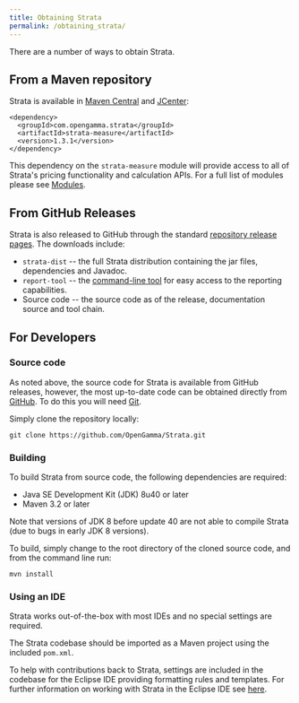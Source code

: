 ```yaml
---
title: Obtaining Strata
permalink: /obtaining_strata/
---
```


There are a number of ways to obtain Strata.


## From a Maven repository

Strata is available in [Maven Central](http://search.maven.org/#search%7Cga%7C1%7Cg%3A%22com.opengamma.strata%22) and [JCenter](https://bintray.com/bintray/jcenter?filterByPkgName=Strata):

```
<dependency>
  <groupId>com.opengamma.strata</groupId>
  <artifactId>strata-measure</artifactId>
  <version>1.3.1</version>
</dependency>
```

This dependency on the `strata-measure` module will provide access to all of Strata's pricing functionality and calculation APIs.
For a full list of modules please see [Modules]({{site.baseurl}}/docs/#Modules).

## From GitHub Releases

Strata is also released to GitHub through the standard [repository release pages](https://github.com/OpenGamma/Strata/releases). The downloads include:

 * `strata-dist` -- the full Strata distribution containing the jar files, dependencies and Javadoc.
 * `report-tool` -- the [command-line tool]({{site.baseurl}}/command_line_tool) for easy access to the reporting capabilities.
 * Source code -- the source code as of the release, documentation source and tool chain.

## For Developers

### Source code

As noted above, the source code for Strata is available from GitHub releases, however,
the most up-to-date code can be obtained directly from [GitHub](https://github.com/OpenGamma/Strata).
To do this you will need [Git](https://git-scm.com/download/).

Simply clone the repository locally:

```
git clone https://github.com/OpenGamma/Strata.git
```

### Building

To build Strata from source code, the following dependencies are required:

* Java SE Development Kit (JDK) 8u40 or later
* Maven 3.2 or later

Note that versions of JDK 8 before update 40 are not able to compile Strata (due to bugs in early JDK 8 versions).

To build, simply change to the root directory of the cloned source code, and from the command line run:

```
mvn install
```

### Using an IDE

Strata works out-of-the-box with most IDEs and no special settings are required.

The Strata codebase should be imported as a Maven project using the included `pom.xml`.

To help with contributions back to Strata, settings are included in the codebase for the Eclipse IDE
providing formatting rules and templates. For further information on working with Strata in the Eclipse IDE
see [here](https://github.com/OpenGamma/Strata/tree/master/eclipse).
